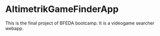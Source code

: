 # AltimetrikGameFinderApp

This is the final project of BFEDA bootcamp. It is a videogame searcher webapp.